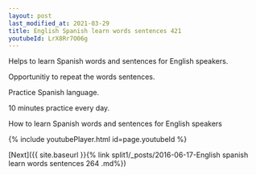 ```yaml
---
layout: post
last_modified_at: 2021-03-29
title: English Spanish learn words sentences 421 
youtubeId: LrX8Rr7O06g
---
```

 
 
Helps to learn Spanish words and sentences for English speakers.

Opportunitiy to repeat the words sentences. 

Practice Spanish language. 
 
10 minutes practice every day. 
 
How to learn Spanish words and sentences for English speakers 
 
{% include youtubePlayer.html id=page.youtubeId %}
 
 
[Next]({{ site.baseurl }}{% link  split1/_posts/2016-06-17-English spanish learn words sentences 264 .md%})
 
